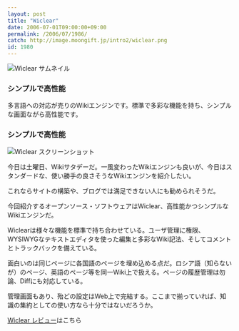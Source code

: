 ```yaml
---
layout: post
title: "Wiclear"
date: 2006-07-01T09:00:00+09:00
permalink: /2006/07/1986/
catch: http://image.moongift.jp/intro2/wiclear.png
id: 1980
---
```

 ![Wiclear サムネイル](http://image.moongift.jp/intro2/wiclear.t.png "Wiclear サムネイル")
  

### シンプルで高性能
  
多言語への対応が売りのWikiエンジンです。標準で多彩な機能を持ち、シンプルな画面ながら高性能です。  
<!--more-->  

### シンプルで高性能
  

![Wiclear スクリーンショット](http://image.moongift.jp/intro2/wiclear.png "Wiclear スクリーンショット")

  

今日は土曜日、Wikiサタデーだ。一風変わったWikiエンジンも良いが、今日はスタンダードな、使い勝手の良さそうなWikiエンジンを紹介したい。

  

これならサイトの構築や、ブログでは満足できない人にも勧められそうだ。

  

今回紹介するオープンソース・ソフトウェアはWiclear、高性能かつシンプルなWikiエンジンだ。

  

Wiclearは様々な機能を標準で持ち合わせている。ユーザ管理に権限、WYSIWYGなテキストエディタを使った編集と多彩なWiki記法、そしてコメントとトラックバックを備えている。

  

面白いのは同じページに各国語のページを埋め込める点だ。ロシア語（知らないが）のページ、英語のページ等を同一Wiki上で扱える。ページの履歴管理は勿論、Diffにも対応している。

  

管理画面もあり、殆どの設定はWeb上で完結する。ここまで揃っていれば、知識の集約としての使い方なら十分ではないだろうか。

  

[Wiclear レビュー](http://oss.moongift.jp/review/i-1988.html)はこちら

